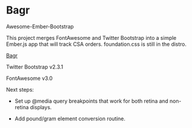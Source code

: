 Bagr
=======================

Awesome-Ember-Bootstrap

This project merges FontAwesome and Twitter Bootstrap into a simple Ember.js app that will track CSA orders. foundation.css is still in the distro.

<a href="http://mashcode.github.com/Bagr">Bagr</a>

Twitter Bootstrap v2.3.1

FontAwesome v3.0

Next steps: 

- Set up @media query breakpoints that work for both retina and non-retina displays.

- Add pound/gram element conversion routine.